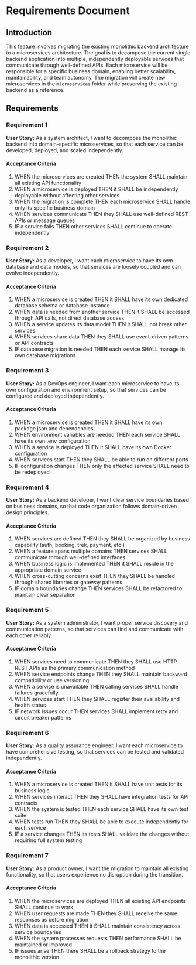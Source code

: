 # Requirements Document

## Introduction

This feature involves migrating the existing monolithic backend architecture to a microservices architecture. The goal is to decompose the current single backend application into multiple, independently deployable services that communicate through well-defined APIs. Each microservice will be responsible for a specific business domain, enabling better scalability, maintainability, and team autonomy. The migration will create new microservices in the `microservices` folder while preserving the existing backend as a reference.

## Requirements

### Requirement 1

**User Story:** As a system architect, I want to decompose the monolithic backend into domain-specific microservices, so that each service can be developed, deployed, and scaled independently.

#### Acceptance Criteria

1. WHEN the microservices are created THEN the system SHALL maintain all existing API functionality
2. WHEN a microservice is deployed THEN it SHALL be independently deployable without affecting other services
3. WHEN the migration is complete THEN each microservice SHALL handle only its specific business domain
4. WHEN services communicate THEN they SHALL use well-defined REST APIs or message queues
5. IF a service fails THEN other services SHALL continue to operate independently

### Requirement 2

**User Story:** As a developer, I want each microservice to have its own database and data models, so that services are loosely coupled and can evolve independently.

#### Acceptance Criteria

1. WHEN a microservice is created THEN it SHALL have its own dedicated database schema or database instance
2. WHEN data is needed from another service THEN it SHALL be accessed through API calls, not direct database access
3. WHEN a service updates its data model THEN it SHALL not break other services
4. WHEN services share data THEN they SHALL use event-driven patterns or API contracts
5. IF database migration is needed THEN each service SHALL manage its own database migrations

### Requirement 3

**User Story:** As a DevOps engineer, I want each microservice to have its own configuration and environment setup, so that services can be configured and deployed independently.

#### Acceptance Criteria

1. WHEN a microservice is created THEN it SHALL have its own package.json and dependencies
2. WHEN environment variables are needed THEN each service SHALL have its own .env configuration
3. WHEN a service is deployed THEN it SHALL have its own Docker configuration
4. WHEN services start THEN they SHALL be able to run on different ports
5. IF configuration changes THEN only the affected service SHALL need to be redeployed

### Requirement 4

**User Story:** As a backend developer, I want clear service boundaries based on business domains, so that code organization follows domain-driven design principles.

#### Acceptance Criteria

1. WHEN services are defined THEN they SHALL be organized by business capability (auth, booking, trek, payment, etc.)
2. WHEN a feature spans multiple domains THEN services SHALL communicate through well-defined interfaces
3. WHEN business logic is implemented THEN it SHALL reside in the appropriate domain service
4. WHEN cross-cutting concerns exist THEN they SHALL be handled through shared libraries or gateway patterns
5. IF domain boundaries change THEN services SHALL be refactored to maintain clear separation

### Requirement 5

**User Story:** As a system administrator, I want proper service discovery and communication patterns, so that services can find and communicate with each other reliably.

#### Acceptance Criteria

1. WHEN services need to communicate THEN they SHALL use HTTP REST APIs as the primary communication method
2. WHEN service endpoints change THEN they SHALL maintain backward compatibility or use versioning
3. WHEN a service is unavailable THEN calling services SHALL handle failures gracefully
4. WHEN services start THEN they SHALL register their availability and health status
5. IF network issues occur THEN services SHALL implement retry and circuit breaker patterns

### Requirement 6

**User Story:** As a quality assurance engineer, I want each microservice to have comprehensive testing, so that services can be tested and validated independently.

#### Acceptance Criteria

1. WHEN a microservice is created THEN it SHALL have unit tests for its business logic
2. WHEN services interact THEN they SHALL have integration tests for API contracts
3. WHEN the system is tested THEN each service SHALL have its own test suite
4. WHEN tests run THEN they SHALL be able to execute independently for each service
5. IF a service changes THEN its tests SHALL validate the changes without requiring full system testing

### Requirement 7

**User Story:** As a product owner, I want the migration to maintain all existing functionality, so that users experience no disruption during the transition.

#### Acceptance Criteria

1. WHEN the microservices are deployed THEN all existing API endpoints SHALL continue to work
2. WHEN user requests are made THEN they SHALL receive the same responses as before migration
3. WHEN data is accessed THEN it SHALL maintain consistency across service boundaries
4. WHEN the system processes requests THEN performance SHALL be maintained or improved
5. IF issues arise THEN there SHALL be a rollback strategy to the monolithic version